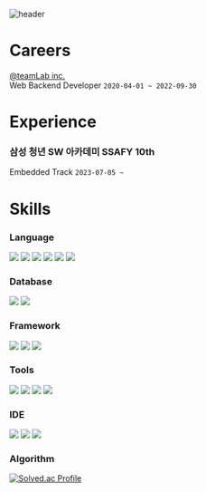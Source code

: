 ![header](https://capsule-render.vercel.app/api?type=cylinder&color=timeGradient&height=150&section=header&text=Gaon%20Park&fontColor=ffffff&fontSize=70&animation=fadeIn&fontAlignY=55)

# Careers
[@teamLab inc.](https://github.com/team-lab) <br>
Web Backend Developer `2020-04-01 ~ 2022-09-30`

# Experience
### 삼성 청년 SW 아카데미 SSAFY 10th
Embedded Track `2023-07-05 ~`

# Skills
### Language 
<img 
    src="https://img.shields.io/badge/JAVA-007396?style=for-the-badge&logo=coffeescript&logoColor=white"
/>
<img src="https://img.shields.io/badge/Kotlin-7F52FF?style=for-the-badge&logo=Kotlin&logoColor=white">
<img src="https://img.shields.io/badge/C++-00599C?style=for-the-badge&logo=C%2B%2B&&logoColor=white">
<img src="https://img.shields.io/badge/python-3776AB?style=for-the-badge&logo=python&&logoColor=white">
<img src="https://img.shields.io/badge/JavaScript-F7DF1E?style=for-the-badge&logo=JavaScript&logoColor=white"> 
<img src="https://img.shields.io/badge/typescript-3178C6?style=for-the-badge&logo=typescript&logoColor=white"> 

### Database
<img 
    src="https://img.shields.io/badge/MySQL-4479A1?style=for-the-badge&logo=MySQL&logoColor=white"
/>
<img src="https://img.shields.io/badge/postgresql-4169E1?style=for-the-badge&logo=postgresql&logoColor=white">

### Framework
<img 
    src="https://img.shields.io/badge/Spring-6DB33F?style=for-the-badge&logo=Spring&logoColor=white"
/>
<img 
    src="https://img.shields.io/badge/Spring_boot-6DB33F?style=for-the-badge&logo=Springboot&logoColor=white"
/>
<img src="https://img.shields.io/badge/next.js-000000?style=for-the-badge&logo=Next.js&logoColor=white">

### Tools
<img 
    src="https://img.shields.io/badge/aws-232F3E?style=for-the-badge&logo=aws&logoColor=white"
/>
<img src="https://img.shields.io/badge/nginx-009639?style=for-the-badge&logo=nginx&logoColor=white">
<img src="https://img.shields.io/badge/github-181717?style=for-the-badge&logo=github&logoColor=white">
<img src="https://img.shields.io/badge/Slack-4A154B?style=for-the-badge&logo=Slack&logoColor=white">

### IDE
<img 
    src="https://img.shields.io/badge/IntelliJ IDEA-000000?style=for-the-badge&logo=intellij-idea&logoColor=white"
/>
<img src="https://img.shields.io/badge/VSC-007ACC?style=for-the-badge&logo=VisualStudioCode&logoColor=white">
<img 
    src="https://img.shields.io/badge/Visual Studio-5C2D91?style=for-the-badge&logo=visual-studio&logoColor=white"
/>

### Algorithm
[![Solved.ac Profile](http://mazassumnida.wtf/api/v2/generate_badge?boj=ondol)](https://solved.ac/ondol/)
<br/>
